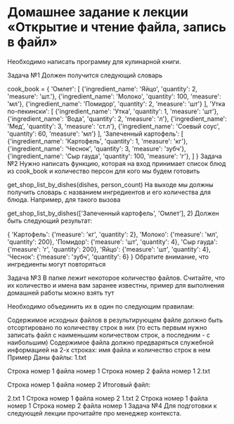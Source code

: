 # Домашнее задание к лекции «Открытие и чтение файла, запись в файл»
Необходимо написать программу для кулинарной книги.

Задача №1
Должен получится следующий словарь

cook_book = {
  'Омлет': [
    {'ingredient_name': 'Яйцо', 'quantity': 2, 'measure': 'шт.'},
    {'ingredient_name': 'Молоко', 'quantity': 100, 'measure': 'мл'},
    {'ingredient_name': 'Помидор', 'quantity': 2, 'measure': 'шт'}
    ],
  'Утка по-пекински': [
    {'ingredient_name': 'Утка', 'quantity': 1, 'measure': 'шт'},
    {'ingredient_name': 'Вода', 'quantity': 2, 'measure': 'л'},
    {'ingredient_name': 'Мед', 'quantity': 3, 'measure': 'ст.л'},
    {'ingredient_name': 'Соевый соус', 'quantity': 60, 'measure': 'мл'}
    ],
  'Запеченный картофель': [
    {'ingredient_name': 'Картофель', 'quantity': 1, 'measure': 'кг'},
    {'ingredient_name': 'Чеснок', 'quantity': 3, 'measure': 'зубч'},
    {'ingredient_name': 'Сыр гауда', 'quantity': 100, 'measure': 'г'},
    ]
  }
Задача №2
Нужно написать функцию, которая на вход принимает список блюд из cook_book и количество персон для кого мы будем готовить

get_shop_list_by_dishes(dishes, person_count)
На выходе мы должны получить словарь с названием ингредиентов и его количества для блюда. Например, для такого вызова

get_shop_list_by_dishes(['Запеченный картофель', 'Омлет'], 2)
Должен быть следующий результат:

{
  'Картофель': {'measure': 'кг', 'quantity': 2},
  'Молоко': {'measure': 'мл', 'quantity': 200},
  'Помидор': {'measure': 'шт', 'quantity': 4},
  'Сыр гауда': {'measure': 'г', 'quantity': 200},
  'Яйцо': {'measure': 'шт', 'quantity': 4},
  'Чеснок': {'measure': 'зубч', 'quantity': 6}
}
Обратите внимание, что ингредиенты могут повторяться

Задача №3
В папке лежит некоторое количество файлов. Считайте, что их количество и имена вам заранее известны, пример для выполнения домашней работы можно взять тут

Необходимо объединить их в один по следующим правилам:

Содержимое исходных файлов в результирующем файле должно быть отсортировано по количеству строк в них (то есть первым нужно записать файл с наименьшим количеством строк, а последним - с наибольшим)
Содержимое файла должно предваряться служебной информацией на 2-х строках: имя файла и количество строк в нем
Пример Даны файлы: 1.txt

Строка номер 1 файла номер 1
Строка номер 2 файла номер 1
2.txt

Строка номер 1 файла номер 2
Итоговый файл:

2.txt
1
Строка номер 1 файла номер 2
1.txt
2
Строка номер 1 файла номер 1
Строка номер 2 файла номер 1
Задача №4
Для подготовки к следующей лекции прочитайте про менеджер контекста.